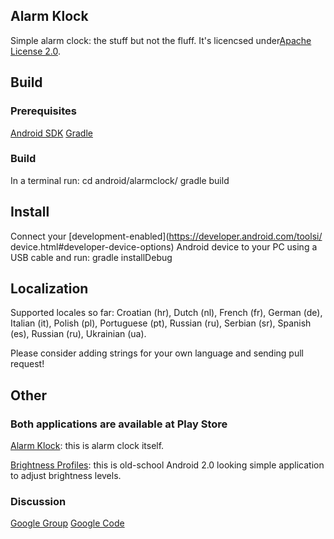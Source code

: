 ## Alarm Klock
Simple alarm clock: the stuff but not the fluff. It's licencsed under[Apache License 2.0](http://www.apache.org/licenses/LICENSE-2.0).

## Build
### Prerequisites
[Android SDK](https://developer.android.com/sdk/)
[Gradle](https://gradle.org/)

### Build
In a terminal run:
    cd android/alarmclock/
    gradle build

## Install
Connect your [development-enabled](https://developer.android.com/toolsi/ device.html#developer-device-options) Android device to your PC using a USB cable and run:
    gradle installDebug

## Localization
Supported locales so far: Croatian (hr), Dutch (nl), French (fr), German (de), Italian (it), Polish (pl), Portuguese (pt), Russian (ru), Serbian (sr), Spanish (es), Russian (ru), Ukrainian (ua).

Please consider adding strings for your own language and sending pull request!

## Other
### Both applications are available at Play Store
[Alarm Klock](https://play.google.com/store/apps/details?id=com.angrydoughnuts.android.alarmclock): this is alarm clock itself.

[Brightness Profiles](https://play.google.com/store/apps/details?id=com.angrydoughnuts.android.brightprof): this is old-school Android 2.0 looking simple application to adjust brightness levels.

### Discussion
[Google Group](https://groups.google.com/forum/#!forum/kraigs-android)
[Google Code](https://code.google.com/archive/p/kraigsandroid/)
